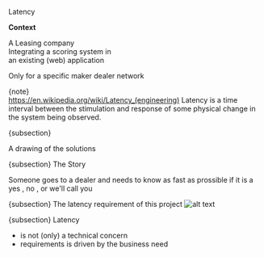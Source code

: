 Latency  

**Context**

A Leasing company  
Integrating a scoring system in  
an existing (web) application

Only for a specific maker dealer network

{note}  
https://en.wikipedia.org/wiki/Latency_(engineering)
Latency is a time interval between the stimulation and response of some physical change in the system being observed.




{subsection}

A drawing of the solutions

{subsection}
The Story

Someone goes to a dealer and
needs to know as fast
as prossible if it is a yes , no , or we'll call you


{subsection}
The latency requirement of this project
![alt text](./content/espresso.small.jpg)


{subsection}
Latency  
* is not (only) a technical concern  
* requirements is driven by the business need  
